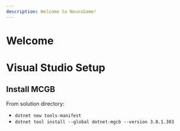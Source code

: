 ```yaml
---
description: Welcome to NounsGame!
---
```


# Welcome




# Visual Studio Setup

## Install MCGB

From solution directory:
- `dotnet new tools-manifest`
- `dotnet tool install --global dotnet-mgcb --version 3.8.1.303`